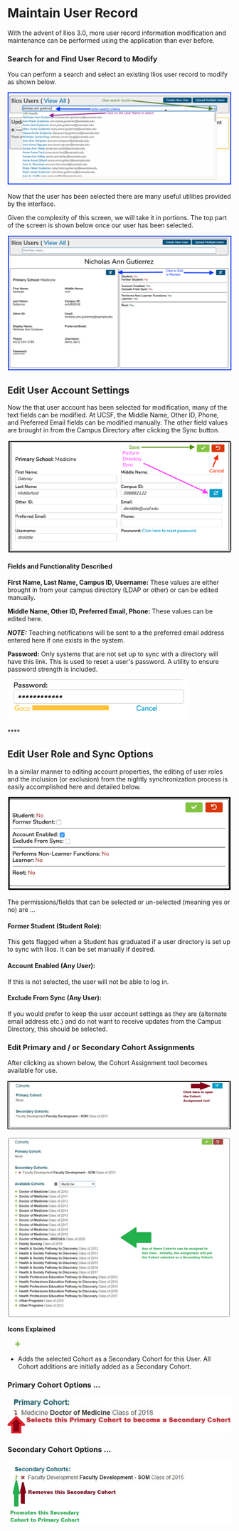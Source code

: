 # Maintain User Record

With the advent of Ilios 3.0, more user record information modification and maintenance can be performed using the application than ever before.

### Search for and Find User Record to Modify

You can perform a search and select an existing Ilios user record to modify as shown below.

![](../.gitbook/assets/admin_1.png)

 Now that the user has been selected there are many useful utilities provided by the interface.

Given the complexity of this screen, we will take it in portions. The top part of the screen is shown below once our user has been selected.

![](../.gitbook/assets/admin_3.png)

## Edit User Account Settings

Now the that user account has been selected for modification, many of the text fields can be modified. At UCSF, the Middle Name, Other ID, Phone, and Preferred Email fields can be modified manually. The other field values are brought in from the Campus Directory after clicking the Sync button.

![After clicking to Edit / View Account Settings](../.gitbook/assets/adminrw3%20%281%29.png)

#### Fields and Functionality Described

**First Name, Last Name, Campus ID, Username:** These values are either brought in from your campus directory \(LDAP or other\) or can be edited manually.

**Middle Name, Other ID, Preferred Email, Phone:** These values can be edited here. 

_**NOTE:**_ Teaching notifications will be sent to a the preferred email address entered here if one exists in the system.

**Password:** Only systems that are not set up to sync with a directory will have this link. This is used to reset a user's password. A utility to ensure password strength is included.

![](../.gitbook/assets/adminrw4.png)

\*\*\*\*





## Edit User Role and Sync Options

In a similar manner to editing account properties, the editing of user roles and the inclusion \(or exclusion\) from the nightly synchronization process is easily accomplished here and detailed below.

![](../.gitbook/assets/adminrw5.png)

 The permissions/fields that can be selected or un-selected \(meaning yes or no\) are ... 

#### Former Student \(Student Role\):

This gets flagged when a Student has graduated if a user directory is set up to sync with Ilios. It can be set manually if desired.

#### Account Enabled \(Any User\):

If this is not selected, the user will not be able to log in.

#### Exclude From Sync \(Any User\):

If you would prefer to keep the user account settings as they are \(alternate email address etc.\) and do not want to receive updates from the Campus Directory, this should be selected.

### Edit Primary and / or Secondary Cohort Assignments

After clicking as shown below, the Cohort Assignment tool becomes available for use.

![](../.gitbook/assets/edit_cohort.jpg)

![](../.gitbook/assets/cohort_assignment_tool.jpg)

**Icons Explained**

![](../.gitbook/assets/ready_icon.jpg)

 - Adds the selected Cohort as a Secondary Cohort for this User. All Cohort additions are initially added as a Secondary Cohort.

### Primary Cohort Options ...

![](../.gitbook/assets/icons_1.jpg)

### Secondary Cohort Options ...

![](../.gitbook/assets/icons2.jpg)

